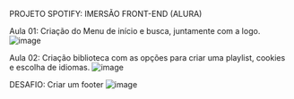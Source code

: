 PROJETO SPOTIFY: IMERSÃO FRONT-END (ALURA)

Aula 01: 
Criação do Menu de início e busca, juntamente com a logo.
![image](https://github.com/user-attachments/assets/7c99b585-240c-46b6-a1f0-2dc426a0a5c5)

Aula 02:
Criação biblioteca com as opções para criar uma playlist, cookies e escolha de idiomas.
![image](https://github.com/user-attachments/assets/c83b9b60-0366-49a9-8daa-f6dc8f3886b7)
    
DESAFIO: Criar um footer 
![image](https://github.com/user-attachments/assets/8f8b50fa-a376-4d66-b78e-91d365c41f80)


